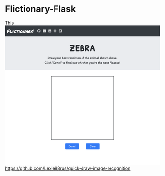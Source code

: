 # Flictionary-Flask
This 
<img src="images/Flictionary-Screenshot.png">https://github.com/Lexie88rus/quick-draw-image-recognition